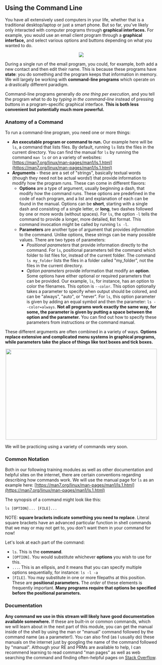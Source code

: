 ## Using the Command Line

You have all extensively used computers in your life, whether that is a traditional desktop/laptop or just a smart phone. But so far, you've likely only interacted with computer programs through **graphical interfaces.** For example, you would use an email client program through a **graphical interface,** and select various options and buttons depending on what you wanted to do. 
<p align="center">
    <img src="https://github.com/saboriocole/fire-cb-2021-training/blob/main/images/GUI%20example.jpeg" >
</p>


During a single run of the email program, you could, for example, both add a new contact and then edit their name. This is because these programs have **state**: you do something and the program keeps that information in memory.   We will largely be working with **command-line programs** which operate on a drastically different paradigm.

Command-line programs generally do *one thing per execution*, and you tell the program what to do by *typing in the command-line* instead of pressing buttons in a program-specific graphical interface.  **This is both less convenient but potentially much more powerful.** 
### Anatomy of a Command

To run a command-line program, you need one or more things:

- **An executable program or command to run.** Our example here will be `ls`, a command that lists files. By default, running `ls` lists the files in the current directory. You can find the manual for `ls` by running the command `man ls` or on a variety of websites: [https://man7.org/linux/man-pages/man1/ls.1.html](https://man7.org/linux/man-pages/man1/ls.1.html)
- **Arguments** - these are a set of "strings", basically textual words (though they need not be actual words!) that provide information to modify how the program runs. These can come in different flavors:
  - **Options** are a type of argument, usually beginning a dash, that modify how the command runs. These options are predefined in the code of each program, and a list and explanation of each can be found in the manual. Options can be **short**, starting with a single dash and consisting of a single letter, or **long**, two dashes followed by one or more words (without spaces). For `ls`, the option `-l` tells the command to provide a longer, more detailed, **l**ist format. This command invocation  might be called by running `ls -l`. 
  - **Parameters** are another type of argument that provides *information* to the command. Unlike options, these strings can be many possible values. There are two types of parameters:
    - *Positional parameters* that provide information directly to the command. For `ls`, positional parameters tell the command which folder to list files for, instead of the current folder. The command `ls my_folder` lists the files in a folder called "my_folder", not the files in the current directory.
    - *Option parameters* provide information that modify an **option**. Some options have either optional or required parameters that can be provided. Our example, `ls`, for instance, has an option to color the filenames. This option is `--color`. This option optionally takes a parameter to specify when output should be colored, and can be "always", "auto", or "never". For `ls`, this option parameter is given by adding an equal symbol and then the parameter: `ls --color=always`. **Not all programs work exactly the same way, for some, the parameter is given by putting a space between the option and the parameter.** You can find out how to specify these parameters from instructions or the command manual.


These different arguments are often combined in a variety of ways. **Options replace extensive and complicated menu systems in graphical programs, while parameters take the place of things like text boxes and tick boxes.** 

<p align="center">
<img src="https://github.com/saboriocole/fire-cb-2021-training/blob/main/images/CLI%20example.png" width="500" height="300" >
</p>

We will be practicing using a variety of commands very soon.


### Common Notation

Both in our following training modules as well as other documentation and helpful sites on the internet, there are certain conventions regarding describing how commands work. We will use the manual page for `ls` as an example here: [https://man7.org/linux/man-pages/man1/ls.1.html](https://man7.org/linux/man-pages/man1/ls.1.html) 

The synopsis of a command might look like this: 

```
ls [OPTION]... [FILE]...
```
NOTE: **square brackets indicate something you need to replace**. Literal square brackets have an advanced particular function in shell commands that we may or may not get to, you don't want them in your command for now!

Let's look at each part of the command:
- `ls`. This is the **command**.
- `[OPTION]`. You would substitute whichever **options** you wish to use for this.
- `...`. This is an ellipsis, and it means that you can specify multiple options sequentially, for instance: `ls -l -a`
- `[FILE]`. You may substitute in one or more filepaths at this position. These are **positional parameters.**
The *order* of these elements is frequently important. **Many programs require that options be specified before the positional parameters.**



### Documentation

**Any command we use in this stream will likely have good documentation available somewhere.** If these are built-in or common commands, which we will learn about in the next part of this module, you can get the manual inside of the shell by using the man or "manual" command followed by the command name (as a parameter!). You can also find (as I usually do) these manuals on the internet just by googling the name of the command followed by "manual". Although your RE and PRMs are available to help, I can recommend learning to read command "man pages" as well as web searching the command and finding often-helpful pages on [Stack Overflow](https://stackoverflow.com/).
